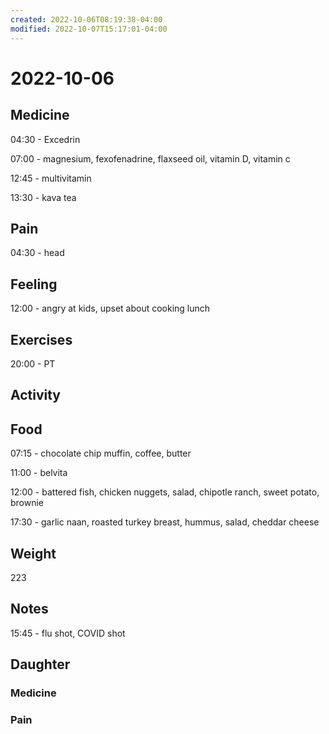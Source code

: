 ```yaml
---
created: 2022-10-06T08:19:38-04:00
modified: 2022-10-07T15:17:01-04:00
---
```


# 2022-10-06

## Medicine

04:30 - Excedrin

07:00 - magnesium, fexofenadrine, flaxseed oil, vitamin D, vitamin c 

12:45 - multivitamin

13:30 - kava tea

## Pain

04:30 - head 

## Feeling

12:00 - angry at kids, upset about cooking lunch


## Exercises

20:00 - PT


## Activity


## Food

07:15 - chocolate chip muffin, coffee, butter 

11:00 - belvita

12:00 - battered fish, chicken nuggets, salad, chipotle ranch, sweet potato, brownie

17:30 - garlic naan, roasted turkey breast, hummus, salad, cheddar cheese 

## Weight

223

## Notes

15:45 - flu shot, COVID shot


## Daughter


### Medicine


### Pain
